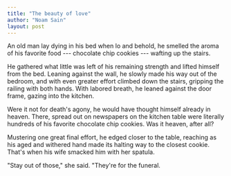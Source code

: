 ```yaml
---
title: "The beauty of love"
author: "Noam Sain"
layout: post
---
```


An old man lay dying in his bed when lo and behold, he smelled the aroma of his favorite food --- chocolate chip cookies --- wafting up the stairs.

He gathered what little was left of his remaining strength and lifted himself from the bed. Leaning against the wall, he slowly made his way out of the bedroom, and with even greater effort climbed down the stairs, gripping the railing with both hands. With labored breath, he leaned against the door frame, gazing into the kitchen.

Were it not for death's agony, he would have thought himself already in heaven. There, spread out on newspapers on the kitchen table were literally hundreds of his favorite chocolate chip cookies. Was it heaven, after all?

Mustering one great final effort, he edged closer to the table, reaching as his aged and withered hand made its halting way to the closest cookie. That's when his wife smacked him with her spatula.

"Stay out of those," she said. "They're for the funeral.